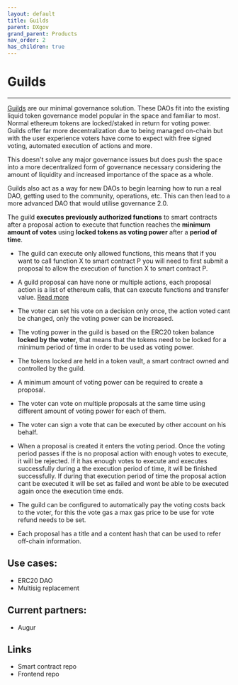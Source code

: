 ```yaml
---
layout: default
title: Guilds
parent: DXgov
grand_parent: Products
nav_order: 2
has_children: true
---
```


# Guilds

___

<a href="https://guilds.eth.link" target="_blank">Guilds</a> are our minimal governance solution. These DAOs fit into the existing liquid token governance model popular in the space and familiar to most. Normal ethereum tokens are locked/staked in return for voting power. 
Guilds offer far more decentralization due to being managed on-chain but with the user experience voters have come to expect with free signed voting, automated execution of actions and more. 

This doesn't solve any major governance issues but does push the space into a more decentralized form of governance necessary considering the amount of liquidity and increased importance of the space as a whole.

Guilds also act as a way for new DAOs to begin learning how to run a real DAO, getting used to the community, operations, etc. This can then lead to a more advanced DAO that would utilise governance 2.0.

The guild **executes previously authorized functions** to smart contracts after a proposal action to execute that function reaches the **minimum amount of votes** using **locked tokens as voting power** after a **period of time**.

- The guild can execute only allowed functions, this means that if you want to call function X to smart contract P you will need to first submit a proposal to allow the execution of function X to smart contract P.

- A guild proposal can have none or multiple actions, each proposal action is a list of ethereum calls, that can execute functions and transfer value. <a href="https://guilds.eth.link" target="_blank">Read more</a>

- The voter can set his vote on a decision only once, the action voted cant be changed, only the voting power can be increased.

- The voting power in the guild is based on the ERC20 token balance **locked by the voter**, that means that the tokens need to be locked for a minimum period of time in order to be used as voting power.

- The tokens locked are held in a token vault, a smart contract owned and controlled by the guild.

- A minimum amount of voting power can be required to create a proposal.

- The voter can vote on multiple proposals at the same time using different amount of voting power for each of them.

- The voter can sign a vote that can be executed by other account on his behalf.

- When a proposal is created it enters the voting period. Once the voting period passes if the is no proposal action with enough votes to execute, it will be rejected. If it has enough votes to execute and executes successfully during a the execution period of time, it will be finished successfully. If during that execution period of time the proposal action cant be executed it will be set as failed and wont be able to be executed again once the execution time ends.

- The guild can be configured to automatically pay the voting costs back to the voter, for this the vote gas a max gas price to be use for vote refund needs to be set.

- Each proposal has a title and a content hash that can be used to refer off-chain information.


## Use cases:
- ERC20 DAO
- Multisig replacement

## Current partners:
- Augur

## Links
- Smart contract repo
- Frontend repo